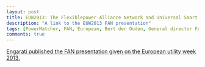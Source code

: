 ```yaml
---
layout: post
title: EUW2013: The Flexiblepower Alliance Network and Universal Smart Energy Framework
description: "A link to the EUW2013 FAN presentation"
tags: [PowerMatcher, FAN, European, Bert den Ouden, General director FAN, Netherlands ]
comments: true
---
```


[Engarati published the FAN presentation given on the European utility week 2013.](http://www.engerati.com/on-demand/flexiblepower-alliance-network-and-universal-smart-energy-framework/3109)